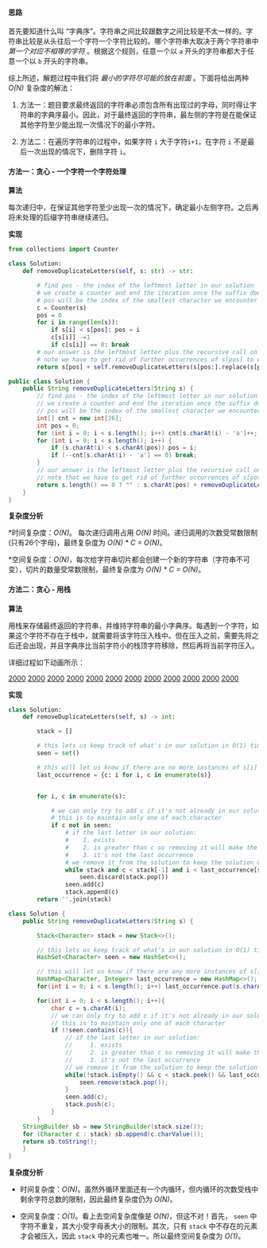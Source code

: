 #### 思路

首先要知道什么叫 “字典序”。字符串之间比较跟数字之间比较是不太一样的。字符串比较是从头往后一个字符一个字符比较的。哪个字符串大取决于两个字符串中 _第一个对应不相等的字符_ 。根据这个规则，任意一个以 `a` 开头的字符串都大于任意一个以 `b` 开头的字符串。

综上所述，解题过程中我们将 _最小的字符尽可能的放在前面_ 。下面将给出两种 *O(N)* 复杂度的解法：

1. 方法一：题目要求最终返回的字符串必须包含所有出现过的字母，同时得让字符串的字典序最小。因此，对于最终返回的字符串，最左侧的字符是在能保证其他字符至少能出现一次情况下的最小字符。

2. 方法二：在遍历字符串的过程中，如果字符 `i` 大于字符`i+1`，在字符 `i` 不是最后一次出现的情况下，删除字符 `i`。

#### 方法一：贪心 - 一个字符一个字符处理

**算法**

每次递归中，在保证其他字符至少出现一次的情况下，确定最小左侧字符。之后再将未处理的后缀字符串继续递归。

**实现**

```python [solution1-Python]
from collections import Counter

class Solution:
    def removeDuplicateLetters(self, s: str) -> str:

        # find pos - the index of the leftmost letter in our solution
        # we create a counter and end the iteration once the suffix doesn't have each unique character
        # pos will be the index of the smallest character we encounter before the iteration ends
        c = Counter(s)
        pos = 0
        for i in range(len(s)):
            if s[i] < s[pos]: pos = i
            c[s[i]] -=1
            if c[s[i]] == 0: break
        # our answer is the leftmost letter plus the recursive call on the remainder of the string
        # note we have to get rid of further occurrences of s[pos] to ensure that there are no duplicates
        return s[pos] + self.removeDuplicateLetters(s[pos:].replace(s[pos], "")) if s else ''

```

```java [solution1-Java]
public class Solution {
    public String removeDuplicateLetters(String s) {
        // find pos - the index of the leftmost letter in our solution
        // we create a counter and end the iteration once the suffix doesn't have each unique character
        // pos will be the index of the smallest character we encounter before the iteration ends
        int[] cnt = new int[26];
        int pos = 0;
        for (int i = 0; i < s.length(); i++) cnt[s.charAt(i) - 'a']++;
        for (int i = 0; i < s.length(); i++) {
            if (s.charAt(i) < s.charAt(pos)) pos = i;
            if (--cnt[s.charAt(i) - 'a'] == 0) break;
        }
        // our answer is the leftmost letter plus the recursive call on the remainder of the string
        // note that we have to get rid of further occurrences of s[pos] to ensure that there are no duplicates
        return s.length() == 0 ? "" : s.charAt(pos) + removeDuplicateLetters(s.substring(pos + 1).replaceAll("" + s.charAt(pos), ""));
    }
}
```

**复杂度分析**

*时间复杂度：*O(N)*。 每次递归调用占用 *O(N)* 时间。递归调用的次数受常数限制(只有26个字母)，最终复杂度为 *O(N) * C = O(N)*。

*空间复杂度：*O(N)*，每次给字符串切片都会创建一个新的字符串（字符串不可变），切片的数量受常数限制，最终复杂度为 *O(N) * C = O(N)*。

#### 方法二：贪心 - 用栈

**算法**

用栈来存储最终返回的字符串，并维持字符串的最小字典序。每遇到一个字符，如果这个字符不存在于栈中，就需要将该字符压入栈中。但在压入之前，需要先将之后还会出现，并且字典序比当前字符小的栈顶字符移除，然后再将当前字符压入。

详细过程如下动画所示：

  [2000](https://pic.leetcode-cn.com/Figures/316/1.png)  [2000](https://pic.leetcode-cn.com/Figures/316/2.png)  [2000](https://pic.leetcode-cn.com/Figures/316/3.png)  [2000](https://pic.leetcode-cn.com/Figures/316/4.png)  [2000](https://pic.leetcode-cn.com/Figures/316/5.png)  [2000](https://pic.leetcode-cn.com/Figures/316/6.png)  [2000](https://pic.leetcode-cn.com/Figures/316/7.png)  [2000](https://pic.leetcode-cn.com/Figures/316/8.png)  [2000](https://pic.leetcode-cn.com/Figures/316/9.png)  [2000](https://pic.leetcode-cn.com/Figures/316/10.png)  [2000](https://pic.leetcode-cn.com/Figures/316/11.png)  [2000](https://pic.leetcode-cn.com/Figures/316/12.png) 


**实现**

```python [solution2-Python]
class Solution:
    def removeDuplicateLetters(self, s) -> int:

        stack = []

        # this lets us keep track of what's in our solution in O(1) time
        seen = set()

        # this will let us know if there are no more instances of s[i] left in s
        last_occurrence = {c: i for i, c in enumerate(s)}


        for i, c in enumerate(s):

            # we can only try to add c if it's not already in our solution
            # this is to maintain only one of each character
            if c not in seen:
                # if the last letter in our solution:
                #    1. exists
                #    2. is greater than c so removing it will make the string smaller
                #    3. it's not the last occurrence
                # we remove it from the solution to keep the solution optimal
                while stack and c < stack[-1] and i < last_occurrence[stack[-1]]:
                    seen.discard(stack.pop())
                seen.add(c)
                stack.append(c)
        return ''.join(stack)

```

```java [solution2-Java]
class Solution {
    public String removeDuplicateLetters(String s) {

        Stack<Character> stack = new Stack<>();

        // this lets us keep track of what's in our solution in O(1) time
        HashSet<Character> seen = new HashSet<>();

        // this will let us know if there are any more instances of s[i] left in s
        HashMap<Character, Integer> last_occurrence = new HashMap<>();
        for(int i = 0; i < s.length(); i++) last_occurrence.put(s.charAt(i), i);

        for(int i = 0; i < s.length(); i++){
            char c = s.charAt(i);
            // we can only try to add c if it's not already in our solution
            // this is to maintain only one of each character
            if (!seen.contains(c)){
                // if the last letter in our solution:
                //     1. exists
                //     2. is greater than c so removing it will make the string smaller
                //     3. it's not the last occurrence
                // we remove it from the solution to keep the solution optimal
                while(!stack.isEmpty() && c < stack.peek() && last_occurrence.get(stack.peek()) > i){
                    seen.remove(stack.pop());
                }
                seen.add(c);
                stack.push(c);
            }
        }
    StringBuilder sb = new StringBuilder(stack.size());
    for (Character c : stack) sb.append(c.charValue());
    return sb.toString();
    }
}
```

**复杂度分析**

* 时间复杂度：*O(N)*。虽然外循环里面还有一个内循环，但内循环的次数受栈中剩余字符总数的限制，因此最终复杂度仍为 *O(N)*。

* 空间复杂度：*O(1)*。看上去空间复杂度像是 *O(N)*，但这不对！首先， `seen` 中字符不重复，其大小受字母表大小的限制。其次，只有 `stack` 中不存在的元素才会被压入，因此 `stack` 中的元素也唯一。所以最终空间复杂度为 *O(1)*。